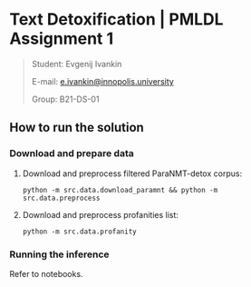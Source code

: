 # Text Detoxification | PMLDL Assignment 1
> Student: Evgenij Ivankin
> 
> E-mail: e.ivankin@innopolis.university
> 
> Group: B21-DS-01

## How to run the solution
### Download and prepare data
1. Download and preprocess filtered ParaNMT-detox corpus:
    ```shell
    python -m src.data.download_paramnt && python -m src.data.preprocess
    ```
2. Download and preprocess profanities list:
   ```shell
   python -m src.data.profanity
   ```
### Running the inference
Refer to notebooks.